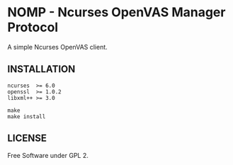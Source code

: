 # NOMP - Ncurses OpenVAS Manager Protocol

A simple Ncurses OpenVAS client.

## INSTALLATION

```shell
ncurses  >= 6.0
openssl  >= 1.0.2
libxml++ >= 3.0
```
```shell
make
make install
```
## LICENSE

Free Software under GPL 2.
